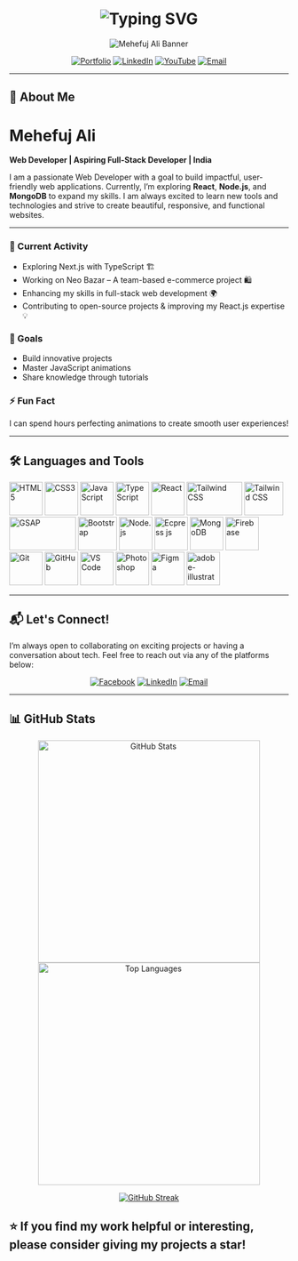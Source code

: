  <h1 align="center">  
  <img src="https://readme-typing-svg.demolab.com? font=Fira+Code&weight=500&size=36&duration=6000&pause=500&color=FFA902&center=true&vCenter=true&width=620&lines=Hi%2C+I'm+Mehefuj+Ali+%F0%9F%91%8B;Web+Developer" alt="Typing SVG" />
</h1> 
    
     
   
      
     
   

<p align="center">
  <img src="https://i.imgur.com/vvyA8Ib.png" alt="Mehefuj Ali Banner" />
</p>
 
<p align="center">
  <a href="https://mehefujali.com" target="_blank"><img src="https://img.shields.io/badge/Portfolio-Visit-green?style=for-the-badge&logo=internet-explorer" alt="Portfolio"></a>
  <a href="https://www.linkedin.com/in/mehefujali"><img src="https://img.shields.io/badge/LinkedIn-Connect-blue?style=for-the-badge&logo=linkedin" alt="LinkedIn"></a>
  <a href="https://youtube.com/@mehefuj-ali?si=8g1rTFGoZ4ANMaFU"><img src="https://img.shields.io/badge/YouTube-Subscribe-red?style=for-the-badge&logo=youtube" alt="YouTube"></a>
  <a href="mailto:mehefujalim@gmail.com"><img src="https://img.shields.io/badge/Email-Contact-blue?style=for-the-badge&logo=gmail" alt="Email"></a> 
</p>
 
---



## 🎨 About Me

# Mehefuj Ali

**Web Developer | Aspiring Full-Stack Developer | India**

I am a passionate Web Developer with a goal to build impactful, user-friendly web applications. Currently, I’m exploring **React**, **Node.js**, and **MongoDB** to expand my skills. I am always excited to learn new tools and technologies and strive to create beautiful, responsive, and functional websites.

---

### 🚀 Current Activity
- Exploring Next.js with TypeScript 🏗️
- Working on Neo Bazar – A team-based e-commerce project 🛍️
- Enhancing my skills in full-stack web development 🌍
- Contributing to open-source projects & improving my React.js expertise 💡

### 🎯 Goals
- Build innovative projects
- Master JavaScript animations
- Share knowledge through tutorials

### ⚡ Fun Fact
I can spend hours perfecting animations to create smooth user experiences!
 
---
## 🛠️ Languages and Tools

<p align="left"> 
  <img src="https://cdn.jsdelivr.net/gh/devicons/devicon/icons/html5/html5-original.svg" alt="HTML5" width="60" height="60"/>
  <img src="https://cdn.jsdelivr.net/gh/devicons/devicon/icons/css3/css3-original.svg" alt="CSS3" width="60" height="60"/>
  <img src="https://cdn.jsdelivr.net/gh/devicons/devicon/icons/javascript/javascript-original.svg" alt="JavaScript" width="60" height="60"/>
  <img src="https://upload.wikimedia.org/wikipedia/commons/thumb/f/f5/Typescript.svg/1200px-Typescript.svg.png" alt="TypeScript" width="60" height="60"/>
  <img src="https://cdn.jsdelivr.net/gh/devicons/devicon/icons/react/react-original.svg" alt="React" width="60" height="60"/>
  <img src="https://upload.wikimedia.org/wikipedia/commons/thumb/d/d5/Tailwind_CSS_Logo.svg/2560px-Tailwind_CSS_Logo.svg.png" alt="Tailwind CSS" width="100" height="60"/>
  <img src="https://i.imgur.com/MokK8Ii.png" alt="Tailwind CSS" width="70" height="60"/>
  <img src="https://static.wikia.nocookie.net/logopedia/images/a/a5/GSAP_2023.svg/revision/latest/scale-to-width-down/300?cb=20231024190052" alt="GSAP" width="120" height="60"/>
  <img src="https://upload.wikimedia.org/wikipedia/commons/thumb/b/b2/Bootstrap_logo.svg/2560px-Bootstrap_logo.svg.png" alt="Bootstrap" width="70" height="60"/>
  <img src="https://cdn.jsdelivr.net/gh/devicons/devicon/icons/nodejs/nodejs-original.svg" alt="Node.js" width="60" height="60"/>
  <img src="https://i.imgur.com/jX0Q8an.png" alt="Ecpress js" width="60" height="60"/>
  <img src="https://cdn.jsdelivr.net/gh/devicons/devicon/icons/mongodb/mongodb-original.svg" alt="MongoDB" width="60" height="60"/>
  <img src="https://cdn.jsdelivr.net/gh/devicons/devicon/icons/firebase/firebase-plain.svg" alt="Firebase" width="60" height="60"/>
  <img src="https://cdn.jsdelivr.net/gh/devicons/devicon/icons/git/git-original.svg" alt="Git" width="60" height="60"/>
  <img src="https://i.imgur.com/qVRcYIC.png" alt="GitHub" width="60" height="60"/>
  
  <img src="https://cdn.jsdelivr.net/gh/devicons/devicon/icons/vscode/vscode-original.svg" alt="VS Code" width="60" height="60"/>
  <img src="https://logodownload.org/wp-content/uploads/2019/10/adobe-photoshop-logo.png" alt="Photoshop" width="60" height="60"/>

  <img src="https://cdn.jsdelivr.net/gh/devicons/devicon/icons/figma/figma-original.svg" alt="Figma" width="60" height="60"/>
  <img src="https://cdn-1.webcatalog.io/catalog/adobe-illustrator/adobe-illustrator-icon-filled-256.png?v=1714773017471" alt="adobe-illustrator" width="60" height="60"/>
</p>


---









## 📬 Let's Connect!

I’m always open to collaborating on exciting projects or having a conversation about tech. Feel free to reach out via any of the platforms below:

<p align="center">
  <a href="https://www.facebook.com/share/xK94t1TizJUFJmX7/?mibextid=qi2Omg"><img src="https://img.shields.io/badge/Facebook-Connect-blue?style=for-the-badge&logo=facebook" alt="Facebook"></a>
  <a href="https://www.linkedin.com/in/mehefuj-ali-232741306"><img src="https://img.shields.io/badge/LinkedIn-Connect-blue?style=for-the-badge&logo=linkedin" alt="LinkedIn"></a>
  <a href="mailto:mehefujalim@gmail.com"><img src="https://img.shields.io/badge/Email-Contact-green?style=for-the-badge&logo=gmail" alt="Email"></a>
</p>

---
## 📊 GitHub Stats

<p align="center">
  <img src="https://github-readme-stats-sigma-five.vercel.app/api?username=mehefujali&show_icons=true&theme=radical" alt="GitHub Stats" width="400" />
  <img src="https://github-readme-stats-sigma-five.vercel.app/api/top-langs/?username=mehefujali&layout=compact&theme=radical" alt="Top Languages" width="400" />
</p>

<p align="center">
 <a  href="https://github.com/mehefujali" >
  <img src="https://github-readme-streak-stats.herokuapp.com/?user=mehefujali&theme=radical" alt="GitHub Streak" />
</a>
</p>

⭐ **If you find my work helpful or interesting, please consider giving my projects a star!**
---
